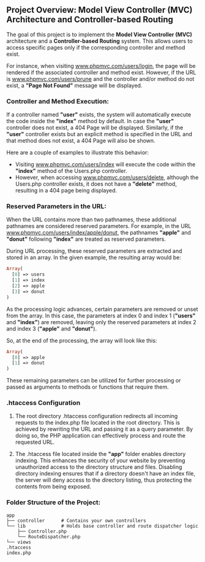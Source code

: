 ## Project Overview: Model View Controller (MVC) Architecture and Controller-based Routing

The goal of this project is to implement the **Model View Controller (MVC)** architecture and a **Controller-based Routing** system. This allows users to access specific pages only if the corresponding controller and method exist.

For instance, when visiting www.phpmvc.com/users/login, the page will be rendered if the associated controller and method exist. However, if the URL is www.phpmvc.com/users/prune and the controller and/or method do not exist, a **"Page Not Found"** message will be displayed.

### Controller and Method Execution:

If a controller named **"user"** exists, the system will automatically execute the code inside the **"index"** method by default. In case the **"user"** controller does not exist, a 404 Page will be displayed. Similarly, if the **"user"** controller exists but an explicit method is specified in the URL and that method does not exist, a 404 Page will also be shown.

Here are a couple of examples to illustrate this behavior:

- Visiting www.phpmvc.com/users/index will execute the code within the **"index"** method of the Users.php controller.
- However, when accessing www.phpmvc.com/users/delete, although the Users.php controller exists, it does not have a **"delete"** method, resulting in a 404 page being displayed.

### Reserved Parameters in the URL:

When the URL contains more than two pathnames, these additional pathnames are considered reserved parameters. For example, in the URL www.phpmvc.com/users/index/apple/donut, the pathnames **"apple"** and **"donut"** following **"index"** are treated as reserved parameters.

During URL processing, these reserved parameters are extracted and stored in an array. In the given example, the resulting array would be:

```php
Array(
  [0] => users
  [1] => index
  [2] => apple
  [3] => donut
)
```

As the processing logic advances, certain parameters are removed or unset from the array. In this case, the parameters at index 0 and index 1 (**"users"** and **"index"**) are removed, leaving only the reserved parameters at index 2 and index 3 (**"apple"** and **"donut"**).

So, at the end of the processing, the array will look like this:

```php
Array(
  [0] => apple
  [1] => donut
)
```

These remaining parameters can be utilized for further processing or passed as arguments to methods or functions that require them.

### .htaccess Configuration

1. The root directory .htaccess configuration redirects all incoming requests to the index.php file located in the root directory. This is achieved by rewriting the URL and passing it as a query parameter. By doing so, the PHP application can effectively process and route the requested URL.

2. The .htaccess file located inside the **"app"** folder enables directory indexing. This enhances the security of your website by preventing unauthorized access to the directory structure and files. Disabling directory indexing ensures that if a directory doesn't have an index file, the server will deny access to the directory listing, thus protecting the contents from being exposed.

### Folder Structure of the Project:

```
app
├── controller      # Contains your own controllers
└── lib             # Holds base controller and route dispatcher logic
    ├── Controller.php
    └── RouteDispatcher.php
└── views
.htaccess
index.php
```
